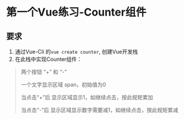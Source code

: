 # 第一个Vue练习-Counter组件
## 要求
1. 通过Vue-Cli 的`vue create counter`, 创建Vue开发栈
2. 在此栈中实现Counter组件：

>  两个按钮 “+” 和 “-”
>> 
> 一个文字显示区域 span，初始值为0
>>
>  当点击“+”后 显示区域显示1，如继续点击，按此规矩累加
>>
> 当点击“-”后 显示区域显示数字需要减1，如继续点击，按此规矩累减
